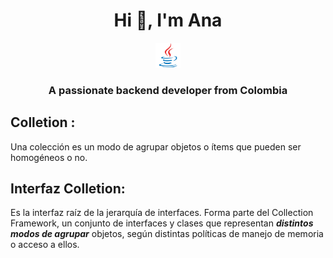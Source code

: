 <h1 align="center">Hi 👋, I'm Ana</h1>
<p align="center"> <a href="https://www.java.com" target="_blank" rel="noreferrer"> <img src="https://raw.githubusercontent.com/devicons/devicon/master/icons/java/java-original.svg" alt="java" width="40" height="40"/> </a> </p>
<h3 align="center">A passionate backend developer from Colombia</h3>

## Colletion :

Una colección es un modo de agrupar objetos o ítems que pueden ser homogéneos o no.

## Interfaz Colletion:
Es la interfaz raíz de la jerarquía de interfaces. Forma parte del Collection Framework, un conjunto de interfaces y clases que representan ***distintos modos de agrupar*** objetos, según distintas políticas de manejo de memoria o acceso a ellos.



